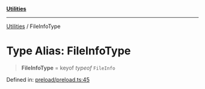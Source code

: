 [**Utilities**](../README.md)

***

[Utilities](../README.md) / FileInfoType

# Type Alias: FileInfoType

> **FileInfoType** = keyof *typeof* `FileInfo`

Defined in: [preload/preload.ts:45](https://github.com/noobiept/utilities/blob/786efe35015e1a6c21914057e8b0d5fc10429d8e/source/preload/preload.ts#L45)
